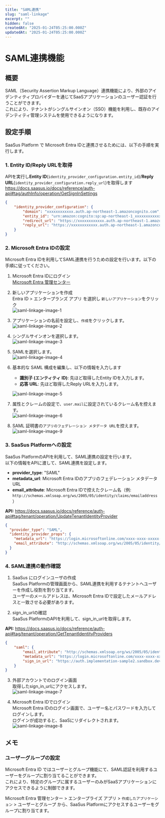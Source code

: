 ```yaml
---
title: "SAML連携"
slug: "saml-linkage"
excerpt: ""
hidden: false
createdAt: "2025-01-24T05:25:00.000Z"
updatedAt: "2025-01-24T05:25:00.000Z"
---
```


# SAML連携機能

## 概要

SAML（Security Assertion Markup Language）連携機能により、外部のアイデンティティプロバイダーを通じてSaaSアプリケーションのユーザー認証を行うことができます。  
これにより、テナントがシングルサインオン（SSO）機能を利用し、既存のアイデンティティ管理システムを使用できるようになります。

## 設定手順

SaaSus Platform で Microsoft Entra IDと連携させるためには、以下の手順を実行します。

### 1. Entity ID/Reply URLを取得
APIを実行し**Entity ID**(`identity_provider_configuration.entity_id`)/**Reply URL**(`identity_provider_configuration.reply_url`)を取得します  
https://docs.saasus.io/docs/reference/auth-api#tag/authInfo/operation/GetSignInSettings

```json
{
    "identity_provider_configuration": {
        "domain": "xxxxxxxxxxxx.auth.ap-northeast-1.amazoncognito.com",
        "entity_id": "urn:amazon:cognito:sp:ap-northeast-1_xxxxxxxxxxxx",
        "redirect_url": "https://xxxxxxxxxxxx.auth.ap-northeast-1.amazoncognito.com/oauth2/idpresponse",
        "reply_url": "https://xxxxxxxxxxxx.auth.ap-northeast-1.amazoncognito.com/saml2/idpresponse"
    }
}
```
### 2. Microsoft Entra IDの設定
Microsoft Entra IDを利用してSAML連携を行うための設定を行います。以下の手順に従ってください。

1. Microsoft Entra IDにログイン  
[Microsoft Entra 管理センター](https://entra.microsoft.com/#home)

2. 新しいアプリケーションを作成  
    Entra ID > エンタープランズ アプリ を選択し `新しいアプリケーション`をクリック  
    ![saml-linkage-image-1](/ja/img/part-4/saml-linkage/saml-linkage-image-1.png)


3. アプリケーションの名前を設定し、`作成`をクリックします。  
    ![saml-linkage-image-2](/ja/img/part-4/saml-linkage/saml-linkage-image-2.png)

4. シングルサインオンを選択します。  
    ![saml-linkage-image-3](/ja/img/part-4/saml-linkage/saml-linkage-image-3.png)

5. SAMLを選択します。  
    ![saml-linkage-image-4](/ja/img/part-4/saml-linkage/saml-linkage-image-4.png)

6. 基本的な SAML 構成を編集し、以下の情報を入力します  
   - **識別子 (エンティティ ID)**: 先ほど取得したEntity IDを入力します。
   - **応答 URL**: 先ほど取得したReply URLを入力します。

    ![saml-linkage-image-5](/ja/img/part-4/saml-linkage/saml-linkage-image-5.png)

7. 属性とクレームの設定で、`user.mail`に設定されているクレーム名を控えます。  
    ![saml-linkage-image-6](/ja/img/part-4/saml-linkage/saml-linkage-image-6.png)

8. SAML 証明書の`アプリのフェデレーション メタデータ URL`を控えます。  
    ![saml-linkage-image-9](/ja/img/part-4/saml-linkage/saml-linkage-image-9.png)

### 3. SaaSus Platformへの設定  
SaaSus PlatformのAPIを利用して、SAML連携の設定を行います。  
以下の情報をAPIに渡して、SAML連携を設定します。  

- **provider_type**: "SAML"
- **metadata_url**: Microsoft Entra IDのアプリのフェデレーション メタデータ URL
- **email_attribute**: Microsoft Entra IDで控えたクレーム名（例: `http://schemas.xmlsoap.org/ws/2005/05/identity/claims/emailaddress`）

**API:** https://docs.saasus.io/docs/reference/auth-api#tag/tenant/operation/UpdateTenantIdentityProvider

```json
{
  "provider_type": "SAML",
  "identity_provider_props": {
    "metadata_url": "https://login.microsoftonline.com/xxxx-xxxx-xxxxx-xxxx-xxxx/federationmetadata/2007-06/federationmetadata.xml?appid=xxxx-xxxx-xxxxx-xxxx-xxxx",
    "email_attribute": "http://schemas.xmlsoap.org/ws/2005/05/identity/claims/emailaddress"
  }
}
```

### 4. SAML連携の動作確認
1. SaaSus にログインユーザの作成  
    SaaSus Platformの管理画面から、SAML連携を利用するテナントへユーザーを作成し役割を割り当てます。  
    ユーザーのメールアドレスは、Microsoft Entra IDで設定したメールアドレスと一致させる必要があります。  

2. sign_in_urlの確認  
    SaaSus PlatformのAPIを利用して、sign_in_urlを取得します。  

**API:** https://docs.saasus.io/docs/reference/auth-api#tag/tenant/operation/GetTenantIdentityProviders
```json
{
    "saml": {
        "email_attribute": "http://schemas.xmlsoap.org/ws/2005/05/identity/claims/emailaddress",
        "metadata_url": "https://login.microsoftonline.com/xxxx-xxxx-xxxxx-xxxx-xxxx/federationmetadata/2007-06/federationmetadata.xml?appid=xxxx-xxxx-xxxxx-xxxx-xxxx",
        "sign_in_url": "https://auth.implementation-sample2.sandbox.dev.saasus.io/sign-in/saml/6PcH3PYyte8ZTDZ65ul5jE"
    }
}
```
3. 外部アカウントでのログイン画面  
    取得したsign_in_urlにアクセスします。  
    ![saml-linkage-image-7](/ja/img/part-4/saml-linkage/saml-linkage-image-7.png)

4. Microsoft Entra IDでログイン  
    Microsoft Entra IDのログイン画面で、ユーザー名とパスワードを入力してログインします。  
    ログインが成功すると、SaaSにリダイレクトされます。  
    ![saml-linkage-image-8](/ja/img/part-4/saml-linkage/saml-linkage-image-8.png)

## メモ

### ユーザーグループの設定  
Microsoft Entra ID ではユーザーとグループ機能にて、SAML認証を利用するユーザーをグループに割り当てることができます。  
これにより、特定のグループに属するユーザーのみがSaaSアプリケーションにアクセスできるように制御できます。

Microsoft Entra 管理センター > エンタープライズ アプリ > `作成したアプリケーション` > ユーザーとグループ から、SaaSus Platformにアクセスするユーザーをグループに割り当てます。
